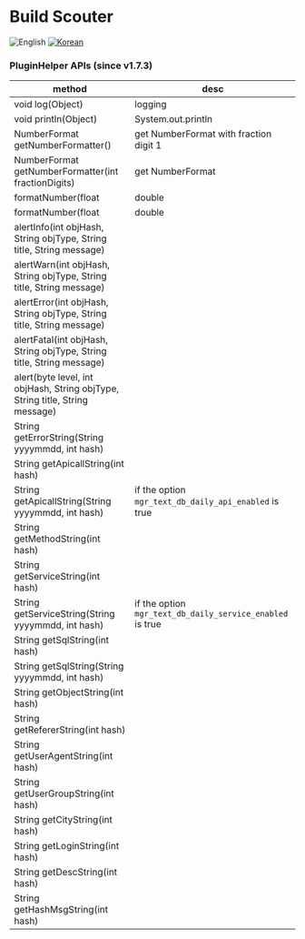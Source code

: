 # Build Scouter
![English](https://img.shields.io/badge/language-English-orange.svg) [![Korean](https://img.shields.io/badge/language-Korean-blue.svg)](PluginHelper-API.md)

### PluginHelper APIs (since v1.7.3)

| method | desc |
| ------------ | ---------- |
| void log(Object)                                                      | logging   |
| void println(Object)                                                  | System.out.println   |
| NumberFormat getNumberFormatter()                                     | get NumberFormat with fraction digit 1   |
| NumberFormat getNumberFormatter(int fractionDigits)                   | get NumberFormat   |
| formatNumber(float|double|int|long)                                   | format number with fraction digit 1  |
| formatNumber(float|double|int|long val, int fractionDigits)           | format number  |
| alertInfo(int objHash, String objType, String title, String message)  |    |
| alertWarn(int objHash, String objType, String title, String message)  |    |
| alertError(int objHash, String objType, String title, String message)  |    |
| alertFatal(int objHash, String objType, String title, String message)  |    |
| alert(byte level, int objHash, String objType, String title, String message)  |    |
| String getErrorString(String yyyymmdd, int hash)                      |    |
| String getApicallString(int hash)                                     |    |
| String getApicallString(String yyyymmdd, int hash)                    | if the option ```mgr_text_db_daily_api_enabled``` is true |
| String getMethodString(int hash)                                      |    |
| String getServiceString(int hash)                                     |    |
| String getServiceString(String yyyymmdd, int hash)                    | if the option ```mgr_text_db_daily_service_enabled``` is true |
| String getSqlString(int hash)                                         |    |
| String getSqlString(String yyyymmdd, int hash)                        |    |
| String getObjectString(int hash)                                      |    |
| String getRefererString(int hash)                                     |    |
| String getUserAgentString(int hash)                                   |    |
| String getUserGroupString(int hash)                                   |    |
| String getCityString(int hash)                                        |    |
| String getLoginString(int hash)                                       |    |
| String getDescString(int hash)                                        |    |
| String getHashMsgString(int hash)                                     |    |